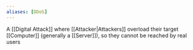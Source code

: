 ```yaml
---
aliases: [DDoS]
---
```


A [[Digital Attack]] where [[Attacker|Attackers]] overload their target [[Computer]] (generally a [[Server]]), so they cannot be reached by real users